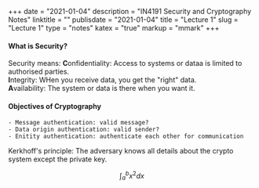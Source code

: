 +++
date = "2021-01-04"
description = "IN4191 Security and Cryptography Notes"
linktitle = ""
publisdate = "2021-01-04"
title = "Lecture 1"
slug = "Lecture 1"
type = "notes"
katex = "true"
markup = "mmark"
+++

#### What is Security?

Security means:
**C**onfidentiality: Access to  systems or dataa is limited to authorised parties.  
**I**ntegrity: WHen you receive data, you get the "right" data.  
**A**vailability: The system or data is there when you want it.  

#### Objectives of Cryptography

    - Message authentication: valid message?
    - Data origin authentication: valid sender?
    - Enitity authentication: authenticate each other for communication

Kerkhoff's principle: The adversary knows all details about the crypto system except the private key.

$$\int_{a}^{b} x^2 dx$$